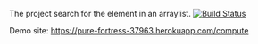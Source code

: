 The project search for the element in an arraylist.
[![Build Status](https://travis-ci.org/mustafatozluoglu/myDemoApp.svg?branch=master)](https://travis-ci.org/mustafatozluoglu/myDemoApp)

Demo site: https://pure-fortress-37963.herokuapp.com/compute